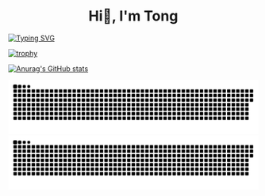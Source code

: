 <h1 align="center">Hi👋, I'm Tong</h1>

[![Typing SVG](https://readme-typing-svg.herokuapp.com?color=53d8d6&lines=Hi%2C+my+name+is+Tong;I+live+in+China)](https://git.io/typing-svg)

[![trophy](https://github-profile-trophy.vercel.app/?username=TQtong&theme=gitdimmed&margin-w=15&margin-h=15&no-bg=true&no-frame=true)](https://github.com/ryo-ma/github-profile-trophy)

[![Anurag's GitHub stats](https://github-readme-stats.vercel.app/api?username=TQtong&show=reviews,discussions_started,discussions_answered,prs_merged&show_icons=true&theme=cobalt&hide_border=true)](https://github.com/anuraghazra/github-readme-stats)

![GitHub Snake Light](https://raw.githubusercontent.com/TQtong/TQtong/output/github-snake-dark.svg#gh-dark-mode-only)
![GitHub Snake Dark](https://raw.githubusercontent.com/TQtong/TQtong/output/github-snake.svg#gh-light-mode-only)

<!--
**TQtong/TQtong** is a ✨ _special_ ✨ repository because its `README.md` (this file) appears on your GitHub profile.

Here are some ideas to get you started:

- 🔭 I’m currently working on ...
- 🌱 I’m currently learning ...
- 👯 I’m looking to collaborate on ...
- 🤔 I’m looking for help with ...
- 💬 Ask me about ...
- 📫 How to reach me: ...
- 😄 Pronouns: ...
- ⚡ Fun fact: ...
-->
